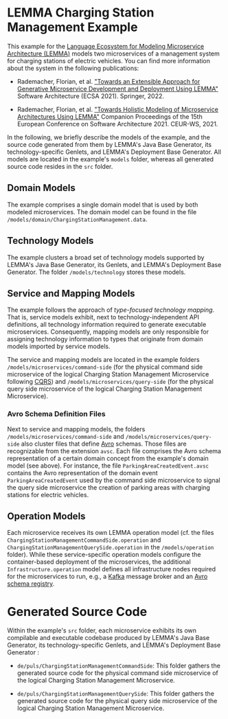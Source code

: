 # LEMMA Charging Station Management Example

This example for the
[Language Ecosystem for Modeling Microservice Architecture (LEMMA)](https://github.com/SeelabFhdo/lemma/)
models two microservices of a management system for charging stations of
electric vehicles. You can find more information about the system in the
following publications:

- Rademacher, Florian, et al. ["Towards an Extensible Approach for Generative Microservice Development and Deployment Using LEMMA"](https://link.springer.com/chapter/10.1007/978-3-031-15116-3_12) Software Architecture (ECSA 2021). Springer, 2022.

- Rademacher, Florian, et al. ["Towards Holistic Modeling of Microservice Architectures Using LEMMA"](http://ceur-ws.org/Vol-2978/mde4sa-paper2.pdf) Companion Proceedings of the 15th European Conference on Software Architecture 2021. CEUR-WS, 2021.

In the following, we briefly describe the models of the example, and the source
code generated from them by LEMMA's Java Base Generator, its technology-specific
Genlets, and LEMMA's Deployment Base Generator. All models are located in the
example's `models` folder, whereas all generated source code resides in the
`src` folder.

## Domain Models

The example comprises a single domain model that is used by both modeled
microservices. The domain model can be found in the file
`/models/domain/ChargingStationManagement.data`.

## Technology Models

The example clusters a broad set of technology models supported by LEMMA's
Java Base Generator, its Genlets, and LEMMA's Deployment Base Generator. The
folder `/models/technology` stores these models.

## Service and Mapping Models

The example follows the approach of *type-focused technology mapping*. That is,
service models exhibit, next to technology-independent API definitions, all
technology information required to generate executable microservices.
Consequently, mapping models are only responsible for assigning technology
information to types that originate from domain models imported by service
models.

The service and mapping models are located in the example folders
`/models/microservices/command-side` (for the physical command side microservice
of the logical Charging Station Management Microservice following
[CQRS](https://www.martinfowler.com/bliki/CQRS.html)) and
`/models/microservices/query-side` (for the physical query side microservice of
the logical Charging Station Management Microservice).

### Avro Schema Definition Files

Next to service and mapping models, the folders
`/models/microservices/command-side` and `/models/microservices/query-side` also
cluster files that define [Avro](https://avro.apache.org) schemas. Those files
are recognizable from the extension `avsc`. Each file comprises the Avro schema
representation of a certain domain concept from the example's domain model (see
above). For instance, the file `ParkingAreaCreatedEvent.avsc` contains the Avro
representation of the domain event `ParkingAreaCreatedEvent` used by the
command side microservice to signal the query side microservice the creation of
parking areas with charging stations for electric vehicles.

## Operation Models

Each microservice receives its own LEMMA operation model (cf. the files
`ChargingStationManagementCommandSide.operation` and
`ChargingStationManagementQuerySide.operation` in the `/models/operation`
folder). While these service-specific operation models configure the
container-based deployment of the microservices, the additional
`Infrastructure.operation` model defines all infrastructure nodes required for
the microservices to run, e.g., a [Kafka](https://kafka.apache.org) message
broker and an
[Avro schema registry](https://docs.confluent.io/platform/current/schema-registry).

# Generated Source Code

Within the example's `src` folder, each microservice exhibits its own compilable
and executable codebase produced by LEMMA's Java Base Generator, its
technology-specific Genlets, and LEMMA's Deployment Base Generator :

- `de/puls/ChargingStationManagementCommandSide`: This folder gathers the
generated source code for the physical command side microservice of the logical
Charging Station Management Microservice.

- `de/puls/ChargingStationManagementQuerySide`: This folder gathers the
generated source code for the physical query side microservice of the logical
Charging Station Management Microservice.
